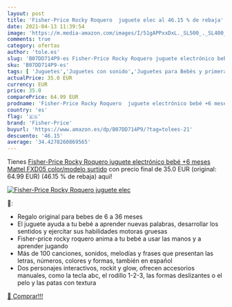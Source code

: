 ```yaml
---
layout: post
title: 'Fisher-Price Rocky Roquero  juguete elec al 46.15 % de rebaja'
date: 2021-04-13 11:39:54
image: 'https://m.media-amazon.com/images/I/51gAPPxxDxL._SL500_._SL400_.jpg'
comments: true
category: ofertas
author: 'tole.es'
slug: 'B07DD714P9-es Fisher-Price Rocky Roquero juguete electrónico bebé +6...'
sku: 'B07DD714P9-es'
tags: [ 'Juguetes','Juguetes con sonido','Juguetes para Bebés y primera infancia','Juguetes y juegos','Muñecos y figuras','bebé','fisher-price', ]
actualPrice: 35.0 EUR
currency: EUR
price: 35.0
comparePrice: 64.99 EUR
prodname: 'Fisher-Price Rocky Roquero  juguete electrónico bebé +6 meses  Mattel FXD05    color/modelo surtido'
country: 'es'
flag: '🇪🇸'
brand: 'Fisher-Price'
buyurl: 'https://www.amazon.es/dp/B07DD714P9/?tag=tolees-21'
descuento: '46.15'
average: '34.4278260869565'
---
```


Tienes [Fisher-Price Rocky Roquero  juguete electrónico bebé +6 meses  Mattel FXD05    color/modelo surtido](https://www.amazon.es/dp/B07DD714P9/?tag=tolees-21) con precio final de  35.0 EUR (original: 64.99 EUR) (46.15 %  de rebaja) aqui!

[![Fisher-Price Rocky Roquero  juguete elec](https://m.media-amazon.com/images/I/51gAPPxxDxL._SL500_._SL400_.jpg)](https://www.amazon.es/dp/B07DD714P9/?tag=tolees-21)

🔎:

- Regalo original para bebes de 6 a 36 meses
- El juguete ayuda a tu bebé a aprender nuevas palabras, desarrollar los sentidos y ejercitar sus habilidades motoras gruesas
- Fisher-price rocky roquero anima a tu bebé a usar las manos y a aprender jugando
- Más de 100 canciones, sonidos, melodías y frases que presentan las letras, números, colores y formas, también en español
- Dos personajes interactivos, rockit y glow, ofrecen accesorios manuales, como la tecla abc, el rodillo 1-2-3, las formas deslizantes o el pelo y las patas con textura

[🛒 Comprar!!!](https://www.amazon.es/dp/B07DD714P9/?tag=tolees-21)
